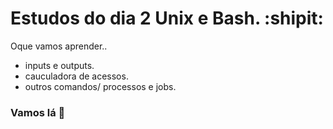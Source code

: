 # Estudos do dia 2 Unix e Bash. :shipit:
Oque vamos aprender..
- inputs e outputs.
- cauculadora de acessos.
- outros comandos/ processos e jobs.
### Vamos lá :popcorn:
